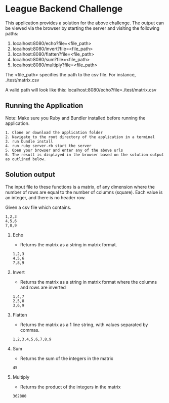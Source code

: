 # League Backend Challenge

This application provides a solution for the above challenge. The output can be viewed via the browser by starting the server and visiting the following paths:

1. localhost:8080/echo?file=<file_path>
2. localhost:8080/invert?file=<file_path>
3. localhost:8080/flatten?file=<file_path>
4. localhost:8080/sum?file=<file_path>
5. localhost:8080/multiply?file=<file_path>

The <file_path> specifies the path to the csv file. For instance, ./test/matrix.csv

A valid path will look like this: localhost:8080/echo?file=./test/matrix.csv

## Running the Application

Note: Make sure you Ruby and Bundler installed before running the application.

```
1. Clone or download the application folder
2. Navigate to the root directory of the application in a terminal
3. run bundle install
4. run ruby server.rb start the server
5. Open your browser and enter any of the above urls
6. The result is displayed in the browser based on the solution output as outlined below.
```

## Solution output

The input file to these functions is a matrix, of any dimension where the number of rows are equal to the number of columns (square). Each value is an integer, and there is no header row.

Given a csv file which contains.

```
1,2,3
4,5,6
7,8,9
```

1. Echo

   - Returns the matrix as a string in matrix format.

   ```
   1,2,3
   4,5,6
   7,8,9
   ```

2. Invert
   - Returns the matrix as a string in matrix format where the columns and rows are inverted
   ```
   1,4,7
   2,5,8
   3,6,9
   ```
3. Flatten
   - Returns the matrix as a 1 line string, with values separated by commas.
   ```
   1,2,3,4,5,6,7,8,9
   ```
4. Sum
   - Returns the sum of the integers in the matrix
   ```
   45
   ```
5. Multiply
   - Returns the product of the integers in the matrix
   ```
   362880
   ```
